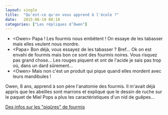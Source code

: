 ```yaml
---
layout: single
title:  "Qu'est-ce qu'on vous apprend à l'école ?"
date:   2015-06-19 08:10
categories: ["Les répliques d’Owen"]
---
```


-   \<Owen\> Papa ! Les fourmis nous embêtent ! On essaye de les
    tabasser mais elles veulent nous mordre.
-   \<Papa\> Bon déjà, vous essayez de les tabasser ? Bref… Ok on est
    envahi de fourmis mais bon ce sont des fourmis noires. Vous risquez
    pas grand chose… Les rouges piquent et ont de l'acide je sais pas
    trop où, dans un dard sûrement…
-   \<Owen\> Mais non c'est un produit qui pique quand elles mordent
    avec leurs mandibules !

Owen, 8 ans, apprend à son père l'anatomie des fourmis. Il m'avait déjà
appris que les abeilles sont marrons et expliqué que le dessin de ruche
sur le paquet de Miel Pops a plus les caractéristiques d'un nid de
guêpes…

[Des infos sur les "piqûres" de fourmis](http://www.myrmecofourmis.fr/Piqures-et-morsures-de-fourmis)
